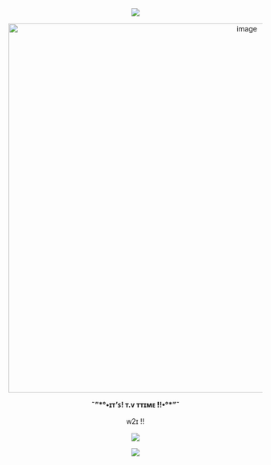 <div align="center">
<img src="https://github.com/user-attachments/assets/fc7b73ad-b0ff-4b5f-a6e8-a4700bdf37de" />
<p>
<img width="930" height="732" alt="image" src="https://github.com/user-attachments/assets/7e03eef7-13f9-4a5b-9341-81a333873836" /> 
<p>
<p><b>˜”*°•ɪᴛ’ꜱ! ᴛ.ᴠ ᴛᴛɪᴍᴇ !!•°*”˜</b></p>
<p>
<p>ᴡ2ɪ !!</p>
<p>
<img src="https://github.com/user-attachments/assets/32e690cf-1255-444d-ae5c-a1c60ab53131" />
<p>
<img src="https://github.com/user-attachments/assets/fc7b73ad-b0ff-4b5f-a6e8-a4700bdf37de" />
